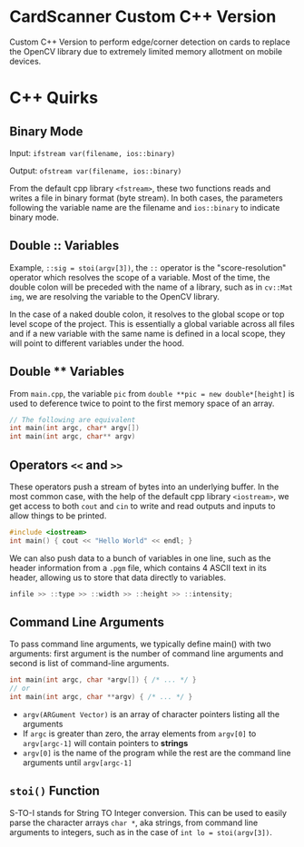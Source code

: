 # CardScanner Custom C++ Version
Custom C++ Version to perform edge/corner detection on cards to replace the OpenCV library due to extremely limited memory allotment on mobile devices. 

# C++ Quirks

## Binary Mode

Input: `ifstream var(filename, ios::binary)`

Output: `ofstream var(filename, ios::binary)`

From the default cpp library `<fstream>`, these two functions reads and writes a file in binary format (byte stream). In both cases, the parameters following the variable name are the filename and `ios::binary` to indicate binary mode. 

## Double :: Variables

Example, `::sig = stoi(argv[3])`, the `::` operator is the "score-resolution" operator which resolves the scope of a variable. Most of the time, the double colon will be preceded with the name of a library, such as in `cv::Mat img`, we are resolving the variable to the OpenCV library. 

In the case of a naked double colon, it resolves to the global scope or top level scope of the project. This is essentially a global variable across all files and if a new variable with the same name is defined in a local scope, they will point to different variables under the hood. 

## Double ** Variables

From `main.cpp`, the variable `pic` from `double **pic = new double*[height]` is used to deference twice to point to the first memory space of an array. 

```cpp
// The following are equivalent
int main(int argc, char* argv[])
int main(int argc, char** argv)
```

## Operators `<<` and `>>`

These operators push a stream of bytes into an underlying buffer. In the most common case, with the help of the default cpp library `<iostream>`, we get access to both `cout` and `cin` to write and read outputs and inputs to allow things to be printed. 

```cpp
#include <iostream>
int main() { cout << "Hello World" << endl; }
```

We can also push data to a bunch of variables in one line, such as the header information from a `.pgm` file, which contains 4 ASCII text in its header, allowing us to store that data directly to variables. 

```cpp
infile >> ::type >> ::width >> ::height >> ::intensity;
```

## Command Line Arguments

To pass command line arguments, we typically define main() with two arguments: first argument is the number of command line arguments and second is list of command-line arguments.

```cpp
int main(int argc, char *argv[]) { /* ... */ }
// or
int main(int argc, char **argv) { /* ... */ }
```

- `argv(ARGument Vector)` is an array of character pointers listing all the arguments
- If `argc` is greater than zero, the array elements from `argv[0]` to `argv[argc-1]` will contain pointers to **strings**
- `argv[0]` is the name of the program while the rest are the command line arguments until `argv[argc-1]`

## `stoi()` Function

S-TO-I stands for String TO Integer conversion. This can be used to easily parse the character arrays `char *`, aka strings, from command line arguments to integers, such as in the case of `int lo = stoi(argv[3])`. 